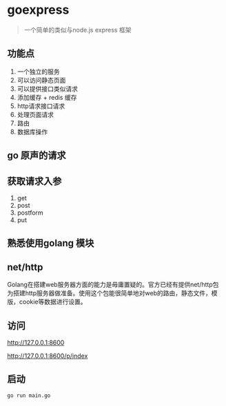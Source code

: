 # goexpress
> 一个简单的类似与node.js express 框架


## 功能点

1. 一个独立的服务
2. 可以访问静态页面
3. 可以提供接口类似请求
4. 添加缓存 + redis 缓存
5. http请求接口请求
6. 处理页面请求
7. 路由
8. 数据库操作

## go 原声的请求

## 获取请求入参
1. get
2. post
3. postform
4. put

## 熟悉使用golang 模块


## net/http
Golang在搭建web服务器方面的能力是毋庸置疑的。官方已经有提供net/http包为搭建http服务器做准备。使用这个包能很简单地对web的路由，静态文件，模版，cookie等数据进行设置。


## 


## 访问

http://127.0.0.1:8600

http://127.0.0.1:8600/p/index


## 启动

```text
go run main.go
```

